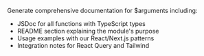 Generate comprehensive documentation for $arguments including:
- JSDoc for all functions with TypeScript types
- README section explaining the module's purpose
- Usage examples with our React/Next.js patterns
- Integration notes for React Query and Tailwind
